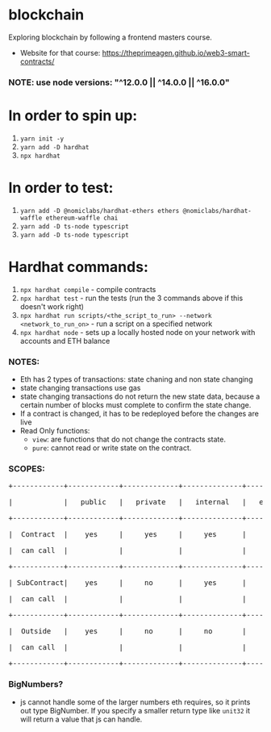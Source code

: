 # blockchain
Exploring blockchain by following a frontend masters course.
- Website for that course: https://theprimeagen.github.io/web3-smart-contracts/

### NOTE: use node versions: "^12.0.0 || ^14.0.0 || ^16.0.0"

# In order to spin up:
1. `yarn init -y`
2. `yarn add -D hardhat`
3. `npx hardhat`

# In order to test:
1. `yarn add -D @nomiclabs/hardhat-ethers ethers @nomiclabs/hardhat-waffle ethereum-waffle chai`
2. `yarn add -D ts-node typescript`
3. `yarn add -D ts-node typescript`

# Hardhat commands:
1. `npx hardhat compile` - compile contracts
2. `npx hardhat test` - run the tests (run the 3 commands above if this doesn't work right)
3. `npx hardhat run scripts/<the_script_to_run> --network <network_to_run_on>` - run a script on a specified network
4. `npx hardhat node` - sets up a locally hosted node on your network with accounts and ETH balance


### NOTES:
- Eth has 2 types of transactions: state chaning and non state changing
- state changing transactions use gas
- state changing transactions do not return the new state data, because a certain number of blocks must complete to confirm the state change.
- If a contract is changed, it has to be redeployed before the changes are live
- Read Only functions:
    - `view`: are functions that do not change the contracts state.
    - `pure`: cannot read or write state on the contract.

### SCOPES:
<pre>
+------------+------------+-------------+--------------+--------------+<br />
|            |   public   |   private   |   internal   |   external   |<br />
+------------+------------+-------------+--------------+--------------+<br />
|  Contract  |    yes     |     yes     |     yes      |      no      |<br />
|  can call  |            |             |              |              |<br />
+------------+------------+-------------+--------------+--------------+<br />
| SubContract|    yes     |     no      |     yes      |      no      |<br />
|  can call  |            |             |              |              |<br />
+------------+------------+-------------+--------------+--------------+<br />
|  Outside   |    yes     |     no      |     no       |      yes     |<br />
|  can call  |            |             |              |              |<br />
+------------+------------+-------------+--------------+--------------+
</pre>

### BigNumbers?
- js cannot handle some of the larger numbers eth requires, so it prints out type BigNumber. If you specify a smaller return type like `unit32` it will
return a value that js can handle.